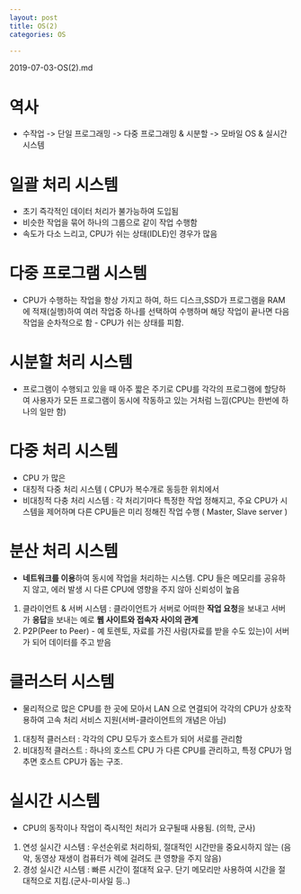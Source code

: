 ```yaml
---
layout: post
title: OS(2)
categories: OS

---
```


2019-07-03-OS(2).md


# 역사
* 수작업 -> 단일 프로그래밍 -> 다중 프로그래밍 & 시분할 -> 모바일 OS & 실시간 시스템

# 일괄 처리 시스템
 * 초기 즉각적인 데이터 처리가 불가능하여 도입됨
 * 비슷한 작업을 묶어 하나의 그룹으로 같이 작업 수행함
 * 속도가 다소 느리고, CPU가 쉬는 상태(IDLE)인 경우가 많음

# 다중 프로그램 시스템 
 * CPU가 수행하는 작업을 항상 가지고 하여, 하드 디스크,SSD가 프로그램을 RAM에 적재(실행)하여 여러 작업중 하나를 선택하여 수행하며 해당 작업이 끝나면 다음 작업을 순차적으로 함 - CPU가 쉬는 상태를 피함.

# 시분할 처리 시스템 
 * 프로그램이 수행되고 있을 때 아주 짧은 주기로 CPU를 각각의 프로그램에 할당하여 사용자가 모든 프로그램이 동시에 작동하고 있는 거처럼 느낌(CPU는 한번에 하나의 일만 함)


# 다중 처리 시스템

* CPU 가 많은 
* 대칭적 다중 처리 시스템 ( CPU가 복수개로 동등한 위치에서 
* 비대칭적 다충 처리 시스템 : 각 처리기마다 특정한 작업 정해지고, 주요 CPU가 시스템을 제어하며 다른 CPU들은 미리 정해진 작업 수행 ( Master, Slave server )

# 분산 처리 시스템

* **네트워크를 이용**하여 동시에 작업을 처리하는 시스템. CPU 들은 메모리를 공유하지 않고, 에러 발생 시 다른 CPU에 영향을 주지 않아 신뢰성이 높음
 1) 클라이언트 & 서버 시스템 : 클라이언트가 서버로 어떠한 **작업 요청**을 보내고 서버가 **응답**을 보내는 예로 **웹 사이트와 접속자 사이의 관계** 
 2) P2P(Peer to Peer) - 예 토렌토, 자료를 가진 사람(자료를 받을 수도 있는)이 서버가 되어 데이터를 주고 받음

# 클러스터 시스템 

* 물리적으로 많은 CPU를 한 곳에 모아서 LAN 으로 연결되어 각각의 CPU가 상호작용하여 고속 처리 서비스 지원(서버-클라이언트의 개념은 아님)
 1) 대칭적 클러스터 : 각각의 CPU 모두가 호스트가 되어 서로를 관리함
 2) 비대칭적 클러스트 : 하나의 호스트 CPU 가 다른 CPU를 관리하고, 특정 CPU가 멈추면 호스트 CPU가 돕는 구조.

# 실시간 시스템 

* CPU의 동작이나 작업이 즉시적인 처리가 요구될때 사용됨. (의학, 군사)
 1) 연성 실시간 시스템 : 우선순위로 처리하되, 절대적인 시간만을 중요시하지 않는 (음악, 동영상 재생이 컴퓨터가 렉에 걸려도 큰 영향을 주지 않음)
 2) 경성 실시간 시스템 : 빠른 시간이 절대적 요구. 단기 메모리만 사용하여 시간을 절대적으로 지킴.(군사-미사일 등..)
